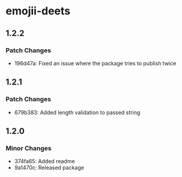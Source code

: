 # emojii-deets

## 1.2.2

### Patch Changes

- 196d47a: Fixed an issue where the package tries to publish twice

## 1.2.1

### Patch Changes

- 679b383: Added length validation to passed string

## 1.2.0

### Minor Changes

- 374fa65: Added readme
- 9a1470c: Released package
